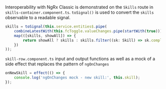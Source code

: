 Interoperability with NgRx Classic is demonstrated on the `Skills` route in `skills-container.component.ts`. `toSignal()` is used to convert the `skills` observable to a readable signal. 

```typescript
skills = toSignal(this.service.entities$.pipe(
    combineLatestWith(this.fcToggle.valueChanges.pipe(startWith(true))),
    map(([skills, showAll]) => {
        return showAll ? skills : skills.filter((sk: Skill) => sk.completed === showAll);
    })
));
```

`skill-row.component.ts` input and output functions as well as a mock of a side effect that replaces the pattern of `ngOnChanges` 

```typescript
onNewSkill = effect(() => {
    console.log('ngOnChanges mock - new skill:', this.skill);
}); 
```